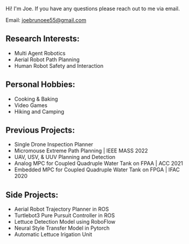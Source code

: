 Hi! I'm Joe. If you have any questions please reach out to me via email. 

Email: joebrunoee55@gmail.com 

## Research Interests:
- Multi Agent Robotics
- Aerial Robot Path Planning
- Human Robot Safety and Interaction

## Personal Hobbies:
- Cooking & Baking
- Video Games
- Hiking and Camping 

## Previous Projects:
- Single Drone Inspection Planner 
- Micromouse Extreme Path Planning | IEEE MASS 2022
- UAV, USV, & UUV Planning and Detection
- Analog MPC for Coupled Quadruple Water Tank on FPAA | ACC 2021
- Embedded MPC for Coupled Quadruple Water Tank on FPGA | IFAC 2020

## Side Projects:
- Aerial Robot Trajectory Planner in ROS 
- Turtlebot3 Pure Pursuit Controller in ROS
- Lettuce Detection Model using RoboFlow
- Neural Style Transfer Model in Pytorch
- Automatic Lettuce Irigation Unit 
